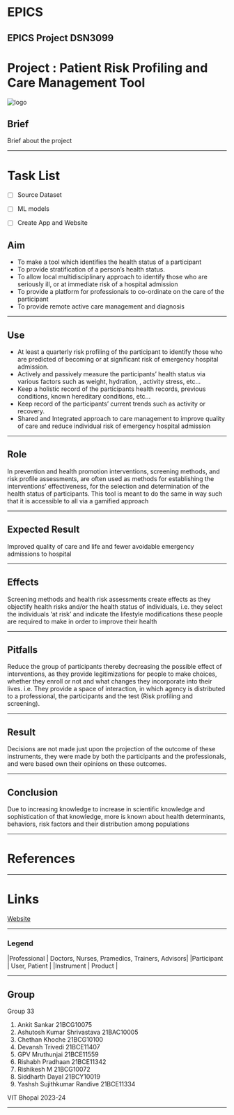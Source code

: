 # EPICS
EPICS Project 
DSN3099 
---

Project : Patient Risk Profiling and Care Management Tool
======
![logo](./web/content/logo.png)

## Brief
Brief about the project

---

# Task List
- [ ] Source Dataset
- [ ] ML models
- [ ] Create App and Website


## Aim

- To make a tool which identifies the health status of a participant
- To provide stratification of a person’s health status.
- To allow local multidisciplinary approach to identify those who are seriously ill, or at immediate risk of a hospital admission
- To provide a platform for professionals to co-ordinate on the care of the participant
- To provide remote active care management and diagnosis

---

## Use

- At least a quarterly risk profiling of the participant to identify those who are predicted of becoming or at significant risk of emergency hospital admission.
- Actively and passively measure the participants’ health status via various factors such as weight, hydration, , activity stress, etc...
- Keep a holistic record of the participants health records, previous conditions, known hereditary conditions, etc...
- Keep record of the participants’ current trends such as activity or recovery.
- Shared and Integrated approach to care management to improve quality of care and reduce individual risk of emergency hospital admission

---

## Role

In prevention and health promotion interventions, screening methods, and risk profile assessments, are often used as methods for establishing the interventions’ effectiveness, for the selection and determination of the health status of participants.
This tool is meant to do the same in way such that it is accessible to all via a gamified approach

---

## Expected Result

Improved quality of care and life and fewer avoidable emergency admissions to hospital

---

## Effects

Screening methods and health risk assessments create effects as they objectify health risks and/or the health status of individuals, i.e. they select the individuals ‘at risk’ and indicate the lifestyle modifications these people are required to make in order to improve their health

---

## Pitfalls

Reduce the group of participants thereby decreasing the possible effect of interventions, as they provide legitimizations for people to make choices, whether they enroll or not and what changes they incorporate into their lives. i.e. They provide a space of interaction, in which agency is distributed to a professional, the participants and the test (Risk profiling and screening).

---

## Result

Decisions are not made just upon the projection of the outcome of these instruments, they were made by both the participants and the professionals, and were based own their opinions on these outcomes.

---

## Conclusion

Due to increasing knowledge to increase in scientific knowledge and sophistication of that knowledge, more is known about health determinants, behaviors, risk factors and their distribution among populations

---

# References
[^1]: Klasnja, P., Pratt, W., & Paasche-Orlow, M. K. (2017). Mobile health apps for promoting healthy behaviors: A systematic review and meta-analysis. Journal of medical Internet research, 19(3), e83.
[^2]: Mitesh, A., & Singh, S. K. (2019). Mobile health apps for early detection and prevention of non-communicable diseases: A narrative review. Journal of Clinical and Diagnostic Research, 13(11), FE01-FE05.
[^3]: Ventola, C. L. (2014). Mobile apps for the healthcare professional: Benefits, risks, and a framework for evaluation. Pharmacy and Therapeutics, 39(4), 280-287.

---

# Links

[Website](https://www.github.com/RishikeshMVITB/EPICS/)

---

### Legend

|Professional   | Doctors, Nurses, Pramedics, Trainers, Advisors|
|Participant    | User, Patient                                 |
|Instrument     | Product                                       |

---

## Group
Group 33

1. Ankit Sankar                 21BCG10075  
2. Ashutosh Kumar Shrivastava   21BAC10005  
3. Chethan Khoche               21BCG10100  
4. Devansh Trivedi              21BCE11407  
5. GPV Mruthunjai               21BCE11559  
6. Rishabh Pradhaan             21BCE11342  
7. Rishikesh M                  21BCG10072  
8. Siddharth Dayal              21BCY10019  
9. Yashsh Sujithkumar Randive   21BCE11334  


VIT Bhopal 2023-24

---